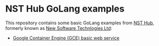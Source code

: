 # NST Hub GoLang examples

This repository contains some basic GoLang examples from [NST Hub](http://www.github.com/nsthub), formerly known as [New Software Technlogies Ltd](http://www.nsthub.com):

- [Google Container Engine (GCE) basic web service](gce/README.md)